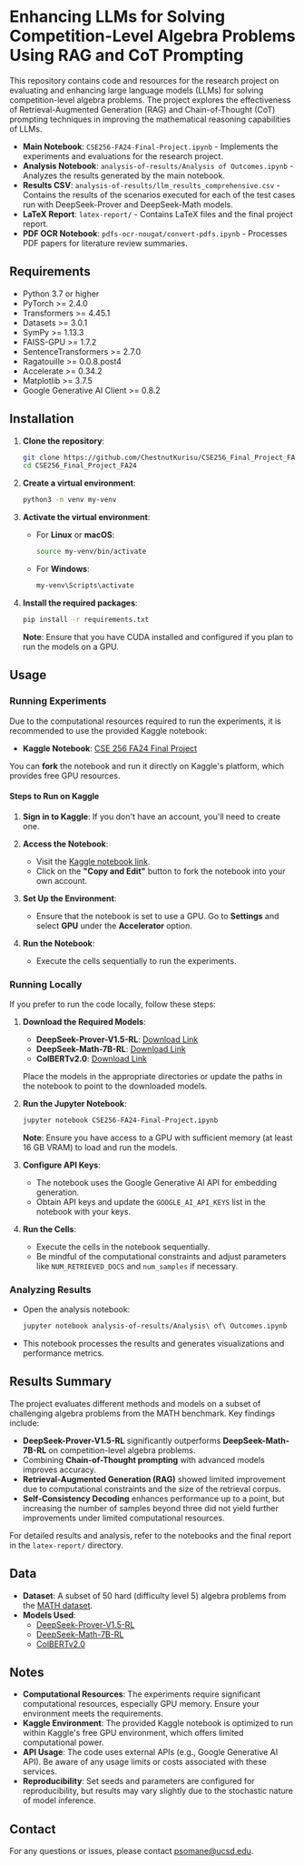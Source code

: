 # Enhancing LLMs for Solving Competition-Level Algebra Problems Using RAG and CoT Prompting

This repository contains code and resources for the research project on evaluating and enhancing large language models (LLMs) for solving competition-level algebra problems. The project explores the effectiveness of Retrieval-Augmented Generation (RAG) and Chain-of-Thought (CoT) prompting techniques in improving the mathematical reasoning capabilities of LLMs.

- **Main Notebook**: `CSE256-FA24-Final-Project.ipynb` - Implements the experiments and evaluations for the research project.
- **Analysis Notebook**: `analysis-of-results/Analysis of Outcomes.ipynb` - Analyzes the results generated by the main notebook.
- **Results CSV**: `analysis-of-results/llm_results_comprehensive.csv` - Contains the results of the scenarios executed for each of the test cases run with DeepSeek-Prover and DeepSeek-Math models.
- **LaTeX Report**: `latex-report/` - Contains LaTeX files and the final project report.
- **PDF OCR Notebook**: `pdfs-ocr-nougat/convert-pdfs.ipynb` - Processes PDF papers for literature review summaries.

## Requirements

- Python 3.7 or higher
- PyTorch >= 2.4.0
- Transformers >= 4.45.1
- Datasets >= 3.0.1
- SymPy >= 1.13.3
- FAISS-GPU >= 1.7.2
- SentenceTransformers >= 2.7.0
- Ragatouille >= 0.0.8.post4
- Accelerate >= 0.34.2
- Matplotlib >= 3.7.5
- Google Generative AI Client >= 0.8.2

## Installation

1. **Clone the repository**:

   ```bash
   git clone https://github.com/ChestnutKurisu/CSE256_Final_Project_FA24.git
   cd CSE256_Final_Project_FA24
   ```

2. **Create a virtual environment**:

   ```bash
   python3 -m venv my-venv
   ```

3. **Activate the virtual environment**:

   - For **Linux** or **macOS**:

     ```bash
     source my-venv/bin/activate
     ```

   - For **Windows**:

     ```bash
     my-venv\Scripts\activate
     ```

4. **Install the required packages**:

   ```bash
   pip install -r requirements.txt
   ```

   **Note**: Ensure that you have CUDA installed and configured if you plan to run the models on a GPU.

## Usage

### Running Experiments

Due to the computational resources required to run the experiments, it is recommended to use the provided Kaggle notebook:

- **Kaggle Notebook**: [CSE 256 FA24 Final Project](https://www.kaggle.com/code/amadeuskurisu/cse-256-fa24-final-project)

You can **fork** the notebook and run it directly on Kaggle's platform, which provides free GPU resources.

#### Steps to Run on Kaggle

1. **Sign in to Kaggle**: If you don't have an account, you'll need to create one.

2. **Access the Notebook**:

   - Visit the [Kaggle notebook link](https://www.kaggle.com/code/amadeuskurisu/cse-256-fa24-final-project).
   - Click on the **"Copy and Edit"** button to fork the notebook into your own account.

3. **Set Up the Environment**:

   - Ensure that the notebook is set to use a GPU. Go to **Settings** and select **GPU** under the **Accelerator** option.

4. **Run the Notebook**:

   - Execute the cells sequentially to run the experiments.

### Running Locally

If you prefer to run the code locally, follow these steps:

1. **Download the Required Models**:

   - **DeepSeek-Prover-V1.5-RL**: [Download Link](https://huggingface.co/deepseek-ai/DeepSeek-Prover-V1.5-RL)
   - **DeepSeek-Math-7B-RL**: [Download Link](https://huggingface.co/deepseek-ai/deepseek-math-7b-rl)
   - **ColBERTv2.0**: [Download Link](https://huggingface.co/colbert-ir/colbertv2.0)

   Place the models in the appropriate directories or update the paths in the notebook to point to the downloaded models.

2. **Run the Jupyter Notebook**:

   ```bash
   jupyter notebook CSE256-FA24-Final-Project.ipynb
   ```

   **Note**: Ensure you have access to a GPU with sufficient memory (at least 16 GB VRAM) to load and run the models.

3. **Configure API Keys**:

   - The notebook uses the Google Generative AI API for embedding generation.
   - Obtain API keys and update the `GOOGLE_AI_API_KEYS` list in the notebook with your keys.

4. **Run the Cells**:

   - Execute the cells in the notebook sequentially.
   - Be mindful of the computational constraints and adjust parameters like `NUM_RETRIEVED_DOCS` and `num_samples` if necessary.

### Analyzing Results

- Open the analysis notebook:

  ```bash
  jupyter notebook analysis-of-results/Analysis\ of\ Outcomes.ipynb
  ```

- This notebook processes the results and generates visualizations and performance metrics.

## Results Summary

The project evaluates different methods and models on a subset of challenging algebra problems from the MATH benchmark. Key findings include:

- **DeepSeek-Prover-V1.5-RL** significantly outperforms **DeepSeek-Math-7B-RL** on competition-level algebra problems.
- Combining **Chain-of-Thought prompting** with advanced models improves accuracy.
- **Retrieval-Augmented Generation (RAG)** showed limited improvement due to computational constraints and the size of the retrieval corpus.
- **Self-Consistency Decoding** enhances performance up to a point, but increasing the number of samples beyond three did not yield further improvements under limited computational resources.

For detailed results and analysis, refer to the notebooks and the final report in the `latex-report/` directory.

## Data

- **Dataset**: A subset of 50 hard (difficulty level 5) algebra problems from the [MATH dataset](https://huggingface.co/datasets/lighteval/MATH-Hard).
- **Models Used**:
  - [DeepSeek-Prover-V1.5-RL](https://huggingface.co/deepseek-ai/DeepSeek-Prover-V1.5-RL)
  - [DeepSeek-Math-7B-RL](https://huggingface.co/deepseek-ai/deepseek-math-7b-rl)
  - [ColBERTv2.0](https://huggingface.co/colbert-ir/colbertv2.0)

## Notes

- **Computational Resources**: The experiments require significant computational resources, especially GPU memory. Ensure your environment meets the requirements.
- **Kaggle Environment**: The provided Kaggle notebook is optimized to run within Kaggle's free GPU environment, which offers limited computational power.
- **API Usage**: The code uses external APIs (e.g., Google Generative AI API). Be aware of any usage limits or costs associated with these services.
- **Reproducibility**: Set seeds and parameters are configured for reproducibility, but results may vary slightly due to the stochastic nature of model inference.

## Contact

For any questions or issues, please contact [psomane@ucsd.edu](mailto:psomane@ucsd.edu).
